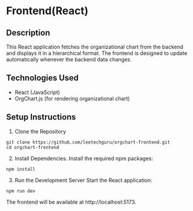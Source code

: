 # Frontend(React)

## Description
This React application fetches the organizational chart from the backend and displays it in a hierarchical format. The frontend is designed to update automatically whenever the backend data changes.

## Technologies Used
- React (JavaScript)
- OrgChart.js (for rendering organizational chart)

## Setup Instructions
1. Clone the Repository
```
git clone https://github.com/leetechguru/orgchart-frontend.git
cd orgchart-frontend
```
2. Install Dependencies. Install the required npm packages:
```
npm install
```
3. Run the Development Server Start the React application:
```
npm run dev
```
The frontend will be available at http://localhost:5173.